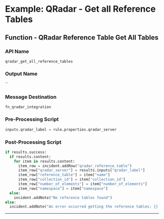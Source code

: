 <!--
    DO NOT MANUALLY EDIT THIS FILE
    THIS FILE IS AUTOMATICALLY GENERATED WITH resilient-sdk codegen
    Generated with resilient-sdk v49.0.4423
-->

# Example: QRadar - Get all Reference Tables

## Function - QRadar Reference Table Get All Tables

### API Name
`qradar_get_all_reference_tables`

### Output Name
``

### Message Destination
`fn_qradar_integration`

### Pre-Processing Script
```python
inputs.qradar_label = rule.properties.qradar_server
```

### Post-Processing Script
```python
if results.success:
  if results.content:
    for item in results.content:
      item_row = incident.addRow("qradar_reference_table")
      item_row["qradar_server"] = results.inputs["qradar_label"]
      item_row["reference_table"] = item["name"]
      item_row["collection_id"] = item["collection_id"]
      item_row["number_of_elements"] = item["number_of_elements"]
      item_row["namespace"] = item["namespace"]
  else:
    incident.addNote("No reference tables found")
else:
  incident.addNote("An error occurred getting the reference tables: {} from QRadar server: {}".format(results.reason, rule.properties.qradar_label))

```

---

